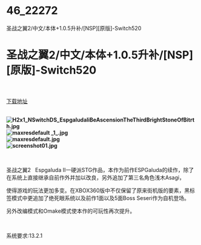 # 46_22272
圣战之翼2/中文/本体+1.0.5升补/[NSP][原版]-Switch520
# 圣战之翼2/中文/本体+1.0.5升补/[NSP][原版]-Switch520
 <br/></br>
[下载地址](https://www.switch520.cc/article/22272 "下载地址")
<br/></br>

<p><strong><img title="H2x1_NSwitchDS_EspgaludaIiBeAscensionTheThirdBrightStoneOfBitrth.jpg" src="https://www.switch520.cc/muke_img/2021_09_10_161b8e96624c6.jpg" alt="H2x1_NSwitchDS_EspgaludaIiBeAscensionTheThirdBrightStoneOfBitrth.jpg"></strong><br>
<strong><img title="maxresdefault _1_.jpg" src="https://www.switch520.cc/muke_img/2021_09_10_c5d2bd390b023.jpg" alt="maxresdefault _1_.jpg"></strong><br>
<strong><img title="maxresdefault.jpg" src="https://www.switch520.cc/muke_img/2021_09_10_d084daaa8394d.jpg" alt="maxresdefault.jpg"></strong><br>
<strong><img title="screenshot01.jpg" src="https://www.switch520.cc/muke_img/2021_09_10_2ba999d875073.jpg" alt="screenshot01.jpg"></strong></p>
<p>&nbsp;</p>
<p>圣战之翼2&nbsp; &nbsp;Espgaluda II一硬派STG作品，本作为前作ESPGaluda的续作，除了在系统上直接继承自前作外并加以改良，另外追加了第三名角色浅木Asagi，</p>
<p>使得游戏的玩法更加多变。在XBOX360版中不仅保留了原来街机版的要素，黑标签模式中更追加了绝死眼系统以及前作1面以及5面Boss Seseri作为自机登场。</p>
<p>另外改编模式和Omake模式使本作的可玩性再次提升。</p>
<p>&nbsp;</p>
<p>系统要求:13.2.1</p>



